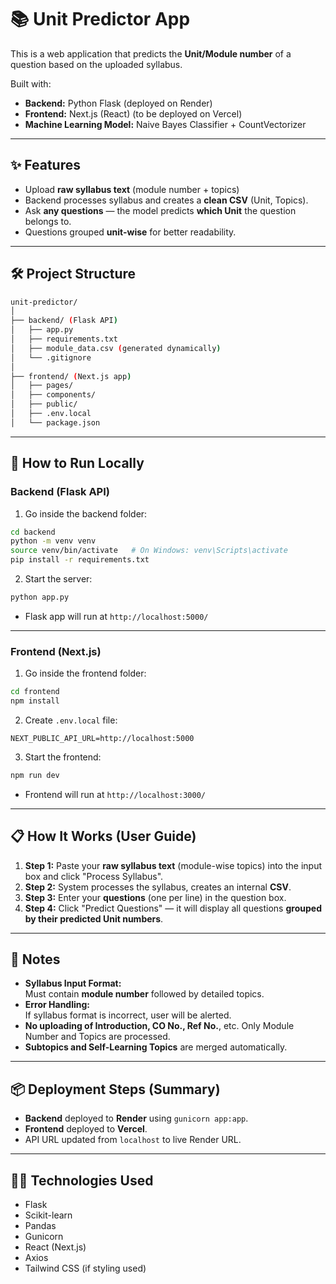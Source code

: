 # 📚 Unit Predictor App

This is a web application that predicts the **Unit/Module number** of a question based on the uploaded syllabus.

Built with:
- **Backend:** Python Flask (deployed on Render)
- **Frontend:** Next.js (React) (to be deployed on Vercel)
- **Machine Learning Model:** Naive Bayes Classifier + CountVectorizer

---

## ✨ Features

- Upload **raw syllabus text** (module number + topics)
- Backend processes syllabus and creates a **clean CSV** (Unit, Topics).
- Ask **any questions** — the model predicts **which Unit** the question belongs to.
- Questions grouped **unit-wise** for better readability.

---

## 🛠 Project Structure

```bash
unit-predictor/
│
├── backend/ (Flask API)
│   ├── app.py
│   ├── requirements.txt
│   ├── module_data.csv (generated dynamically)
│   └── .gitignore
│
├── frontend/ (Next.js app)
│   ├── pages/
│   ├── components/
│   ├── public/
│   ├── .env.local
│   └── package.json
```

---

## 🚀 How to Run Locally

### Backend (Flask API)

1. Go inside the backend folder:

```bash
cd backend
python -m venv venv
source venv/bin/activate   # On Windows: venv\Scripts\activate
pip install -r requirements.txt
```

2. Start the server:

```bash
python app.py
```
- Flask app will run at `http://localhost:5000/`

---

### Frontend (Next.js)

1. Go inside the frontend folder:

```bash
cd frontend
npm install
```

2. Create `.env.local` file:

```
NEXT_PUBLIC_API_URL=http://localhost:5000
```

3. Start the frontend:

```bash
npm run dev
```
- Frontend will run at `http://localhost:3000/`

---

## 📋 How It Works (User Guide)

1. **Step 1:** Paste your **raw syllabus text** (module-wise topics) into the input box and click "Process Syllabus".
2. **Step 2:** System processes the syllabus, creates an internal **CSV**.
3. **Step 3:** Enter your **questions** (one per line) in the question box.
4. **Step 4:** Click "Predict Questions" — it will display all questions **grouped by their predicted Unit numbers**.

---

## 🧹 Notes

- **Syllabus Input Format:**  
  Must contain **module number** followed by detailed topics.
- **Error Handling:**  
  If syllabus format is incorrect, user will be alerted.
- **No uploading of Introduction, CO No., Ref No.**, etc. Only Module Number and Topics are processed.
- **Subtopics and Self-Learning Topics** are merged automatically.

---

## 📦 Deployment Steps (Summary)

- **Backend** deployed to **Render** using `gunicorn app:app`.
- **Frontend** deployed to **Vercel**.
- API URL updated from `localhost` to live Render URL.

---

## 👨‍💻 Technologies Used

- Flask
- Scikit-learn
- Pandas
- Gunicorn
- React (Next.js)
- Axios
- Tailwind CSS (if styling used)
